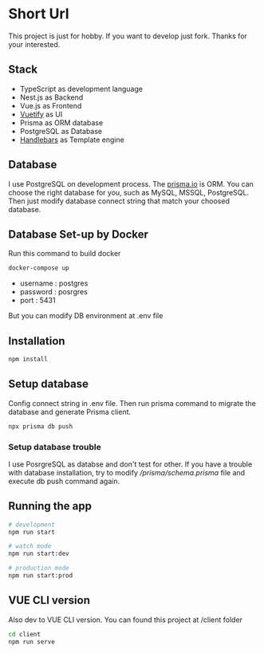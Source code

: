 # Short Url

This project is just for hobby. If you want to develop just fork. Thanks for your interested.

## Stack

- TypeScript as development language
- Nest.js as Backend
- Vue.js as Frontend
- [Vuetify](https://vuetifyjs.com/en/) as UI
- Prisma as ORM database
- PostgreSQL as Database
- [Handlebars](https://handlebarsjs.com/) as Template engine

## Database

I use PostgreSQL on development process. The [prisma.io](https://www.prisma.io/) is ORM. You can choose the right database for you, such as MySQL, MSSQL, PostgreSQL. Then just modify database connect string that match your choosed database.

## Database Set-up by Docker

Run this command to build docker

```bash
docker-compose up
```

- username : postgres
- password : posrgres
- port : 5431

But you can modify DB environment at .env file

## Installation

```bash
npm install
```

## Setup database

Config connect string in .env file. Then run prisma command to migrate the database and generate Prisma client.

```bash
npx prisma db push
```

### Setup database trouble

I use PosrgreSQL as databse and don't test for other. If you have a trouble with database installation, try to modify _/prisma/schema.prisma_ file and execute db push command again.

## Running the app

```bash
# development
npm run start

# watch mode
npm run start:dev

# production mode
npm run start:prod
```

## VUE CLI version

Also dev to VUE CLI version. You can found this project at /client folder

```bash
cd client
npm run serve
```
